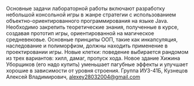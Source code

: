 Основные задачи лабораторной работы включают разработку небольшой консольной игры в жанре стратегии с использованием объектно-ориентированного программирования на языке Java. Необходимо закрепить теоретические знания, полученные в курсе, создавая прототип игры, ориентированной на магическое средневековье. Основные принципы ООП, такие как инкапсуляция, наследование и полиморфизм, должны находить применение в проектировании игры.
Новые клетки: поведение выбирается рандомом из трех вариантов: хилл, дамаг, пропуск хода. Новое здание Хижина Уборщиков (его надо купить) уменьшает пагубные эффекты и улучшает хорошие в зависимости от уровня строения. 
Группа ИУ3-41Б, Кузнецов Алексей Владимирович, alexey28032004@gmail.com

